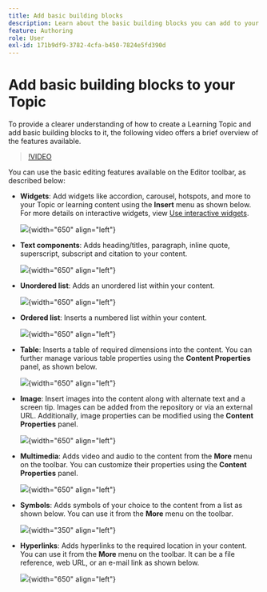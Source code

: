 ```yaml
---
title: Add basic building blocks 
description: Learn about the basic building blocks you can add to your Topic or learning content in the Product Training and Learning
feature: Authoring
role: User
exl-id: 171b9df9-3782-4cfa-b450-7824e5fd390d
---
```

# Add basic building blocks to your Topic 

To provide a clearer understanding of how to create a Learning Topic and add basic building blocks to it, the following video offers a brief overview of the features available.


>[!VIDEO](https://video.tv.adobe.com/v/3469535/learning-content-aem-guides)


You can use the basic editing features available on the Editor toolbar, as described below:

- **Widgets**: Add widgets like accordion, carousel, hotspots, and more to your Topic or learning content using the **Insert** menu as shown below. For more details on interactive widgets, view [Use interactive widgets](./lc-widgets.md). 

     ![](assets/widgets-learning-content.png){width="650" align="left"}

- **Text components**: Adds heading/titles, paragraph, inline quote, superscript, subscript and citation to your content. 

    ![](assets/text-learning-content.png){width="650" align="left"}

- **Unordered list**: Adds an unordered list within your content.

    ![](assets/unordered-list.png){width="650" align="left"}

- **Ordered list**: Inserts a numbered list within your content.

    ![](assets/ordered-list.png){width="650" align="left"}

- **Table**: Inserts a table of required dimensions into the content. You can further manage various table properties using the **Content Properties** panel, as shown below.

    ![](assets/table-learning-content.png){width="650" align="left"}

- **Image**: Insert images into the content along with alternate text and a screen tip. Images can be added from the repository or via an external URL. Additionally, image properties can be modified using the **Content Properties** panel.

    ![](assets/image-learning-content.png){width="650" align="left"}

- **Multimedia**: Adds video and audio to the content from the **More** menu on the toolbar. You can customize their properties using the **Content Properties** panel.

    ![](assets/video-learning-content.png){width="650" align="left"}

- **Symbols**: Adds symbols of your choice to the content from a list as shown below. You can use it from the **More** menu on the toolbar.

    ![](assets/symbol-learning-content.png){width="350" align="left"}


- **Hyperlinks**: Adds hyperlinks to the required location in your content. You can use it from the **More** menu on the toolbar. It can be a file reference, web URL, or an e-mail link as shown below. 

    ![](assets/hyperlink-learning-content.png){width="650" align="left"}
